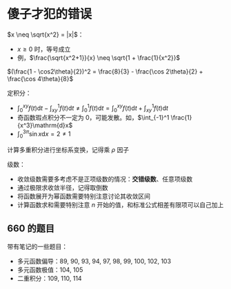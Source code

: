 # 傻子才犯的错误

$x \neq \sqrt{x^2} = |x|$：

- $x \geq 0$ 时，等号成立
- 例，$\frac{\sqrt{x^2+1}}{x} \neq \sqrt{1 + \frac{1}{x^2}}$

$(\frac{1 - \cos2\theta}{2})^2 = \frac{8}{3} - \frac{\cos 2\theta}{2} + \frac{\cos 4\theta}{8}$

定积分：

- $\int_0^{xy}f(t)\mathrm{d}t - \int_{xy}^1f(t)\mathrm{d}t \neq \int_0^1f(t)\mathrm{d}t = \int_0^{xy}f(t)\mathrm{d}t + \int_{xy}^1f(t)\mathrm{d}t$
- 奇函数瑕点积分不一定为 0，可能发散。如，$\int_{-1}^1 \frac{1}{x^3}\mathrm{d}x$
- $\int_0^{3\pi}\sin x\mathrm{d}x = 2 \neq 1$

计算多重积分进行坐标系变换，记得乘 $\rho$ 因子

级数：

- 收敛级数需要多考虑不是正项级数的情况：**交错级数**、任意项级数
- 通过极限求收敛半径，记得取倒数
- 将函数展开为幂函数需要特别注意讨论其收敛区间
- 计算函数求和需要特别注意 $n$ 开始的值，和标准公式相差有限项可以自己加上

## 660 的题目

带有笔记的一些题目：

- 多元函数偏导：89, 90, 93, 94, 97, 98, 99, 100, 102, 103
- 多元函数极值：104, 105
- 二重积分：109, 110, 114
